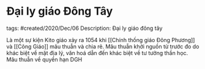 # Đại ly giáo Đông Tây

tags: #created/2020/Dec/06
Description: Đại ly giáo đông tây

Là một sự kiện Kito giáo xảy ra 1054 khi [[Chính thống giáo Đông Phương]] và [[Công Giáo]] mâu thuẫn và chia rẽ. Mâu thuẫn khởi nguồn từ trước đo do khác biệt về mặt địa lý, văn hoá dẫn đến khác biệt về tư tưởng thần học. Mâu thuẫn về quyền hạn DGH